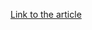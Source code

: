 [Link to the article](https://web.archive.org/web/20150311013500/http://www.cyphort.com/evilbunny-malware-instrumented-lua/)
